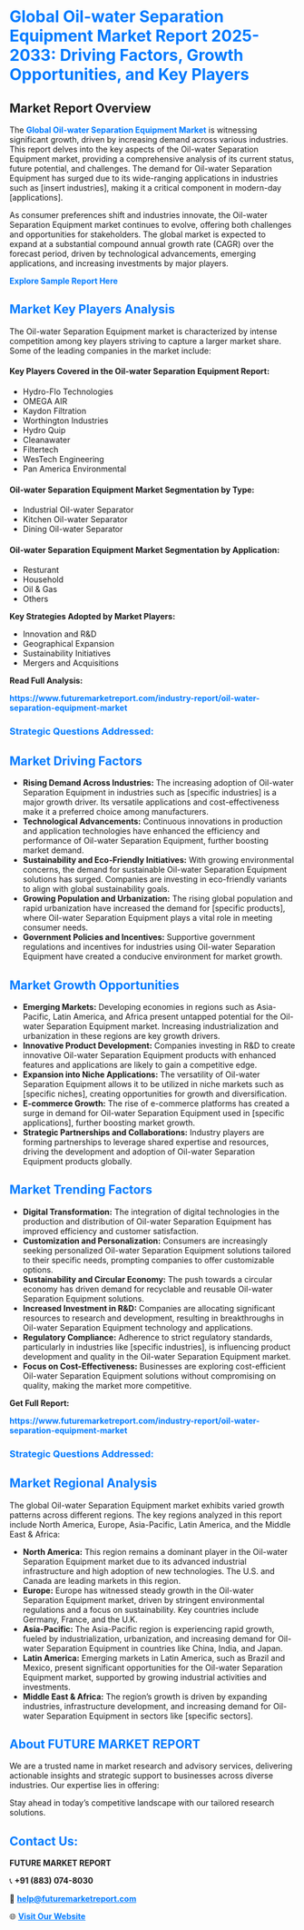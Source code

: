 <h1 style="color: #007BFF;">Global Oil-water Separation Equipment Market Report 2025-2033: Driving Factors, Growth Opportunities, and Key Players</h1>

<section id="overview">
<h2>Market Report Overview</h2>
<p>The <a href="https://www.futuremarketreport.com/industry-report/oil-water-separation-equipment-market" style="color: #007BFF; text-decoration: none;"><strong>Global Oil-water Separation Equipment Market</strong></a> is witnessing significant growth, driven by increasing demand across various industries. This report delves into the key aspects of the Oil-water Separation Equipment market, providing a comprehensive analysis of its current status, future potential, and challenges. The demand for Oil-water Separation Equipment has surged due to its wide-ranging applications in industries such as [insert industries], making it a critical component in modern-day [applications].</p>
<p>As consumer preferences shift and industries innovate, the Oil-water Separation Equipment market continues to evolve, offering both challenges and opportunities for stakeholders. The global market is expected to expand at a substantial compound annual growth rate (CAGR) over the forecast period, driven by technological advancements, emerging applications, and increasing investments by major players.</p>
</section>

<section id="overview">
<p><a href="https://www.futuremarketreport.com/request-sample/reportId=86367" style="color: #007BFF; text-decoration: none;"><strong>Explore Sample Report Here</strong></a></p>
</section>

<section id="key-players">
<h2 style="color: #007BFF;">Market Key Players Analysis</h2>
<p>The Oil-water Separation Equipment market is characterized by intense competition among key players striving to capture a larger market share. Some of the leading companies in the market include:</p>
<h4>Key Players Covered in the Oil-water Separation Equipment Report:</h4>
<ul><li>Hydro-Flo Technologies</li><li>OMEGA AIR</li><li>Kaydon Filtration</li><li>Worthington Industries</li><li>Hydro Quip</li><li>Cleanawater</li><li>Filtertech</li><li>WesTech Engineering</li><li>Pan America Environmental</li></ul>
<h4>Oil-water Separation Equipment Market Segmentation by Type:</h4>
<ul><li>Industrial Oil-water Separator</li><li>Kitchen Oil-water Separator</li><li>Dining Oil-water Separator</li></ul>

<h4>Oil-water Separation Equipment Market Segmentation by Application:</h4>
<ul><li>Resturant</li><li>Household</li><li>Oil &amp; Gas</li><li>Others</li></ul>
<p><strong>Key Strategies Adopted by Market Players:</strong></p>
<ul>
<li>Innovation and R&D</li>
<li>Geographical Expansion</li>
<li>Sustainability Initiatives</li>
<li>Mergers and Acquisitions</li>
</ul>
</section>

<section>
<p><strong>Read Full Analysis: </strong></p><a href="https://www.futuremarketreport.com/industry-report/oil-water-separation-equipment-market" style="color: #007BFF; text-decoration: none;"><strong>https://www.futuremarketreport.com/industry-report/oil-water-separation-equipment-market</strong></a>
<h3 style="color: #007BFF;">Strategic Questions Addressed:</h3>
</section>

<section id="driving-factors">
<h2 style="color: #007BFF;">Market Driving Factors</h2>
<ul>
<li><strong>Rising Demand Across Industries:</strong> The increasing adoption of Oil-water Separation Equipment in industries such as [specific industries] is a major growth driver. Its versatile applications and cost-effectiveness make it a preferred choice among manufacturers.</li>
<li><strong>Technological Advancements:</strong> Continuous innovations in production and application technologies have enhanced the efficiency and performance of Oil-water Separation Equipment, further boosting market demand.</li>
<li><strong>Sustainability and Eco-Friendly Initiatives:</strong> With growing environmental concerns, the demand for sustainable Oil-water Separation Equipment solutions has surged. Companies are investing in eco-friendly variants to align with global sustainability goals.</li>
<li><strong>Growing Population and Urbanization:</strong> The rising global population and rapid urbanization have increased the demand for [specific products], where Oil-water Separation Equipment plays a vital role in meeting consumer needs.</li>
<li><strong>Government Policies and Incentives:</strong> Supportive government regulations and incentives for industries using Oil-water Separation Equipment have created a conducive environment for market growth.</li>
</ul>
</section>

<section id="growth-opportunities">
<h2 style="color: #007BFF;">Market Growth Opportunities</h2>
<ul>
<li><strong>Emerging Markets:</strong> Developing economies in regions such as Asia-Pacific, Latin America, and Africa present untapped potential for the Oil-water Separation Equipment market. Increasing industrialization and urbanization in these regions are key growth drivers.</li>
<li><strong>Innovative Product Development:</strong> Companies investing in R&D to create innovative Oil-water Separation Equipment products with enhanced features and applications are likely to gain a competitive edge.</li>
<li><strong>Expansion into Niche Applications:</strong> The versatility of Oil-water Separation Equipment allows it to be utilized in niche markets such as [specific niches], creating opportunities for growth and diversification.</li>
<li><strong>E-commerce Growth:</strong> The rise of e-commerce platforms has created a surge in demand for Oil-water Separation Equipment used in [specific applications], further boosting market growth.</li>
<li><strong>Strategic Partnerships and Collaborations:</strong> Industry players are forming partnerships to leverage shared expertise and resources, driving the development and adoption of Oil-water Separation Equipment products globally.</li>
</ul>
</section>

<section id="trending-factors">
<h2 style="color: #007BFF;">Market Trending Factors</h2>
<ul>
<li><strong>Digital Transformation:</strong> The integration of digital technologies in the production and distribution of Oil-water Separation Equipment has improved efficiency and customer satisfaction.</li>
<li><strong>Customization and Personalization:</strong> Consumers are increasingly seeking personalized Oil-water Separation Equipment solutions tailored to their specific needs, prompting companies to offer customizable options.</li>
<li><strong>Sustainability and Circular Economy:</strong> The push towards a circular economy has driven demand for recyclable and reusable Oil-water Separation Equipment solutions.</li>
<li><strong>Increased Investment in R&D:</strong> Companies are allocating significant resources to research and development, resulting in breakthroughs in Oil-water Separation Equipment technology and applications.</li>
<li><strong>Regulatory Compliance:</strong> Adherence to strict regulatory standards, particularly in industries like [specific industries], is influencing product development and quality in the Oil-water Separation Equipment market.</li>
<li><strong>Focus on Cost-Effectiveness:</strong> Businesses are exploring cost-efficient Oil-water Separation Equipment solutions without compromising on quality, making the market more competitive.</li>
</ul>
</section>

<section>
<p><strong>Get Full Report: </strong></p><a href="https://www.futuremarketreport.com/industry-report/oil-water-separation-equipment-market" style="color: #007BFF; text-decoration: none;"><strong>https://www.futuremarketreport.com/industry-report/oil-water-separation-equipment-market</strong></a>
<h3 style="color: #007BFF;">Strategic Questions Addressed:</h3>
</section>


<section id="regional-analysis">
<h2 style="color: #007BFF;">Market Regional Analysis</h2>
<p>The global Oil-water Separation Equipment market exhibits varied growth patterns across different regions. The key regions analyzed in this report include North America, Europe, Asia-Pacific, Latin America, and the Middle East & Africa:</p>
<ul>
<li><strong>North America:</strong> This region remains a dominant player in the Oil-water Separation Equipment market due to its advanced industrial infrastructure and high adoption of new technologies. The U.S. and Canada are leading markets in this region.</li>
<li><strong>Europe:</strong> Europe has witnessed steady growth in the Oil-water Separation Equipment market, driven by stringent environmental regulations and a focus on sustainability. Key countries include Germany, France, and the U.K.</li>
<li><strong>Asia-Pacific:</strong> The Asia-Pacific region is experiencing rapid growth, fueled by industrialization, urbanization, and increasing demand for Oil-water Separation Equipment in countries like China, India, and Japan.</li>
<li><strong>Latin America:</strong> Emerging markets in Latin America, such as Brazil and Mexico, present significant opportunities for the Oil-water Separation Equipment market, supported by growing industrial activities and investments.</li>
<li><strong>Middle East & Africa:</strong> The region’s growth is driven by expanding industries, infrastructure development, and increasing demand for Oil-water Separation Equipment in sectors like [specific sectors].</li>
</ul>
</section>

<footer>
<h2 style="color: #007BFF;">About FUTURE MARKET REPORT</h2>
<p>We are a trusted name in market research and advisory services, delivering actionable insights and strategic support to businesses across diverse industries. Our expertise lies in offering:</p>

<p>Stay ahead in today’s competitive landscape with our tailored research solutions.</p>

<h2 style="color: #007BFF;">Contact Us:</h2>
<p><strong>FUTURE MARKET REPORT</strong></p>
<p>📞 <strong>+91 (883) 074-8030</strong></p>
<p>📧 <strong><a href="mailto:help@futuremarketreport.com" style="color: #007BFF;">help@futuremarketreport.com</a></strong></p>
<p>🌐 <strong><a href="https://www.futuremarketreport.com/" style="color: #007BFF;">Visit Our Website</a></strong></p>
</footer>